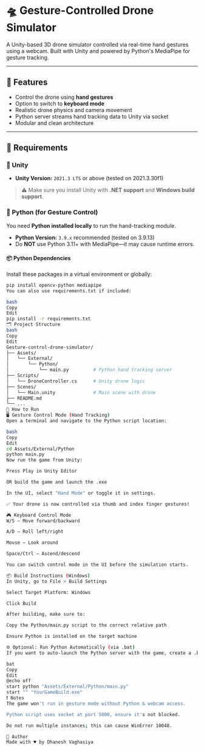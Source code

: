 # 🛸 Gesture-Controlled Drone Simulator

A Unity-based 3D drone simulator controlled via real-time hand gestures using a webcam. Built with Unity and powered by Python's MediaPipe for gesture tracking.

---

## 📸 Features

- Control the drone using **hand gestures**
- Option to switch to **keyboard mode**
- Realistic drone physics and camera movement
- Python server streams hand tracking data to Unity via socket
- Modular and clean architecture

---

## 🧰 Requirements

### 🧠 Unity
- **Unity Version:** `2021.3 LTS` or above (tested on 2021.3.30f1)

> ⚠️ Make sure you install Unity with **.NET support** and **Windows build support**.

### 🐍 Python (for Gesture Control)

You need **Python installed locally** to run the hand-tracking module.

- **Python Version:** `3.9.x` recommended (tested on 3.9.13)
- Do **NOT** use Python 3.11+ with MediaPipe—it may cause runtime errors.

#### 📦 Python Dependencies

Install these packages in a virtual environment or globally:

```bash
pip install opencv-python mediapipe
You can also use requirements.txt if included:

bash
Copy
Edit
pip install -r requirements.txt
🗂 Project Structure
bash
Copy
Edit
Gesture-control-drone-simulator/
├── Assets/
│   └── External/
│       └── Python/
│           └── main.py         # Python hand tracking server
├── Scripts/
│   └── DroneController.cs      # Unity drone logic
├── Scenes/
│   └── Main.unity              # Main scene with drone
├── README.md
└── ...
🚀 How to Run
🖥️ Gesture Control Mode (Hand Tracking)
Open a terminal and navigate to the Python script location:

bash
Copy
Edit
cd Assets/External/Python
python main.py
Now run the game from Unity:

Press Play in Unity Editor

OR build the game and launch the .exe

In the UI, select "Hand Mode" or toggle it in settings.

✅ Your drone is now controlled via thumb and index finger gestures!

🎮 Keyboard Control Mode
W/S – Move forward/backward

A/D – Roll left/right

Mouse – Look around

Space/Ctrl – Ascend/descend

You can switch control mode in the UI before the simulation starts.

📦 Build Instructions (Windows)
In Unity, go to File > Build Settings

Select Target Platform: Windows

Click Build

After building, make sure to:

Copy the Python/main.py script to the correct relative path

Ensure Python is installed on the target machine

🌐 Optional: Run Python Automatically (via .bat)
If you want to auto-launch the Python server with the game, create a .bat file:

bat
Copy
Edit
@echo off
start python "Assets/External/Python/main.py"
start "" "YourGameBuild.exe"
❗ Notes
The game won't run in gesture mode without Python & webcam access.

Python script uses socket at port 5000, ensure it's not blocked.

Do not run multiple instances; this can cause WinError 10048.

👤 Author
Made with ♥ by Dhanesh Vaghasiya

